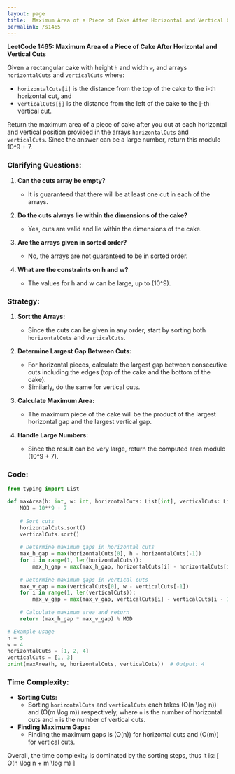 ```yaml
---
layout: page
title:  Maximum Area of a Piece of Cake After Horizontal and Vertical Cuts-out
permalink: /s1465
---
```

**LeetCode 1465: Maximum Area of a Piece of Cake After Horizontal and Vertical Cuts**

Given a rectangular cake with height `h` and width `w`, and arrays `horizontalCuts` and `verticalCuts` where:
- `horizontalCuts[i]` is the distance from the top of the cake to the i-th horizontal cut, and
- `verticalCuts[j]` is the distance from the left of the cake to the j-th vertical cut.

Return the maximum area of a piece of cake after you cut at each horizontal and vertical position provided in the arrays `horizontalCuts` and `verticalCuts`. Since the answer can be a large number, return this modulo 10^9 + 7.

### Clarifying Questions:
1. **Can the cuts array be empty?**
   - It is guaranteed that there will be at least one cut in each of the arrays.
   
2. **Do the cuts always lie within the dimensions of the cake?**
   - Yes, cuts are valid and lie within the dimensions of the cake.

3. **Are the arrays given in sorted order?**
   - No, the arrays are not guaranteed to be in sorted order.

4. **What are the constraints on h and w?**
   - The values for h and w can be large, up to \(10^9\).

### Strategy:
1. **Sort the Arrays:**
   - Since the cuts can be given in any order, start by sorting both `horizontalCuts` and `verticalCuts`.

2. **Determine Largest Gap Between Cuts:**
   - For horizontal pieces, calculate the largest gap between consecutive cuts including the edges (top of the cake and the bottom of the cake).
   - Similarly, do the same for vertical cuts.

3. **Calculate Maximum Area:**
   - The maximum piece of the cake will be the product of the largest horizontal gap and the largest vertical gap.

4. **Handle Large Numbers:**
   - Since the result can be very large, return the computed area modulo \(10^9 + 7\).

### Code:
```python
from typing import List

def maxArea(h: int, w: int, horizontalCuts: List[int], verticalCuts: List[int]) -> int:
    MOD = 10**9 + 7
    
    # Sort cuts
    horizontalCuts.sort()
    verticalCuts.sort()
    
    # Determine maximum gaps in horizontal cuts
    max_h_gap = max(horizontalCuts[0], h - horizontalCuts[-1])
    for i in range(1, len(horizontalCuts)):
        max_h_gap = max(max_h_gap, horizontalCuts[i] - horizontalCuts[i - 1])
    
    # Determine maximum gaps in vertical cuts
    max_v_gap = max(verticalCuts[0], w - verticalCuts[-1])
    for i in range(1, len(verticalCuts)):
        max_v_gap = max(max_v_gap, verticalCuts[i] - verticalCuts[i - 1])
    
    # Calculate maximum area and return
    return (max_h_gap * max_v_gap) % MOD

# Example usage
h = 5
w = 4
horizontalCuts = [1, 2, 4]
verticalCuts = [1, 3]
print(maxArea(h, w, horizontalCuts, verticalCuts))  # Output: 4
```

### Time Complexity:
- **Sorting Cuts:**
  - Sorting `horizontalCuts` and `verticalCuts` each takes \(O(n \log n)\) and \(O(m \log m)\) respectively, where `n` is the number of horizontal cuts and `m` is the number of vertical cuts.
- **Finding Maximum Gaps:**
  - Finding the maximum gaps is \(O(n)\) for horizontal cuts and \(O(m)\) for vertical cuts.
  
Overall, the time complexity is dominated by the sorting steps, thus it is:
\[ O(n \log n + m \log m) \]